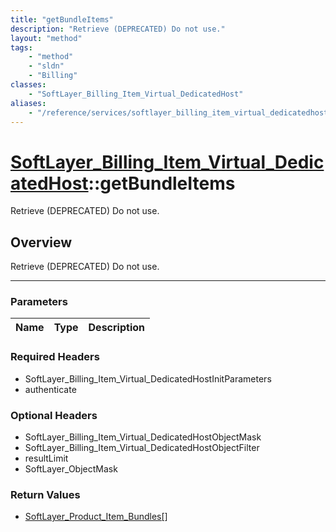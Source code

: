```yaml
---
title: "getBundleItems"
description: "Retrieve (DEPRECATED) Do not use."
layout: "method"
tags:
    - "method"
    - "sldn"
    - "Billing"
classes:
    - "SoftLayer_Billing_Item_Virtual_DedicatedHost"
aliases:
    - "/reference/services/softlayer_billing_item_virtual_dedicatedhost/getBundleItems"
---
```

# [SoftLayer_Billing_Item_Virtual_DedicatedHost](/reference/services/SoftLayer_Billing_Item_Virtual_DedicatedHost)::getBundleItems


Retrieve (DEPRECATED) Do not use.


## Overview 
Retrieve (DEPRECATED) Do not use.

-----

### Parameters 
|Name | Type | Description |
| --- | --- | --- |


### Required Headers
* SoftLayer_Billing_Item_Virtual_DedicatedHostInitParameters
* authenticate


### Optional Headers
* SoftLayer_Billing_Item_Virtual_DedicatedHostObjectMask
* SoftLayer_Billing_Item_Virtual_DedicatedHostObjectFilter
* resultLimit
* SoftLayer_ObjectMask

### Return Values
* <a href='/reference/datatypes/SoftLayer_Product_Item_Bundles'>SoftLayer_Product_Item_Bundles[] </a>




